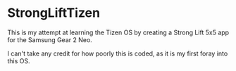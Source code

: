 StrongLiftTizen
===============

This is my attempt at learning the Tizen OS by creating a Strong Lift 5x5 app for the Samsung Gear 2 Neo. 

I can't take any credit for how poorly this is coded, as it is my first foray into this OS. 
